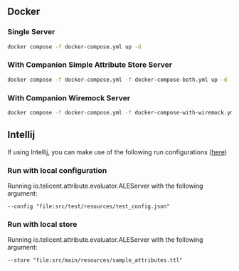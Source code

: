 ## Docker
### Single Server
```bash
docker compose -f docker-compose.yml up -d
```
### With Companion Simple Attribute Store Server
```bash
docker compose -f docker-compose.yml -f docker-compose-both.yml up -d
```
### With Companion Wiremock Server
```bash
docker compose -f docker-compose.yml -f docker-compose-with-wiremock.yml up -d
```

## Intellij
If using Intellij, you can make use of the following run configurations ([here](../.idea/runConfigurations))

### Run with local configuration
Running io.telicent.attribute.evaluator.ALEServer with the following argument:
```
--config "file:src/test/resources/test_config.json"
```
### Run with local store

Running io.telicent.attribute.evaluator.ALEServer with the following argument:
```
--store "file:src/main/resources/sample_attributes.ttl"
```